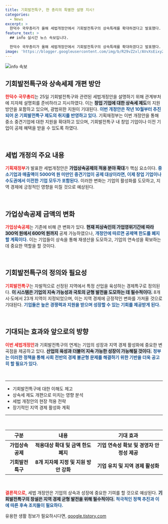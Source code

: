 ```yaml
---
title: 기회발전특구, 한 총리의 특별한 설명 지시!
categories:
  - News
excerpt: >
  한덕수 국무총리가 올해 세법개정안에서 기회발전특구의 상속특례를 확대하겠다고 발표했다. 이는 창업 및 이전 기업에 대한 혜택을 강화하여 균형 발전을 도모하려는 노력이 담겼다. 관련 설명회도 진행될 예정이다.
feature_text: >
  ## info 실시간 뉴스 속보입니다.

  한덕수 국무총리가 올해 세법개정안에서 기회발전특구의 상속특례를 확대하겠다고 발표했다. 이는 창업 및 이전 기업에 대한 혜택을 강화하여 균형 발전을 도모하려는 노력이 담겼다. 관련 설명회도 진행될 예정이다.
image: 'https://blogger.googleusercontent.com/img/b/R29vZ2xl/AVvXsEixyZcFfHzMRdzZMjFBmAUKJYCLCGyLL1o632UiGVXcaFdKo_bkvkuCioo0uUKlGfBVcT3P84aROyZIXSBEx3Aw5nCQ3pTgDom1WDC4m8eifvWiAmWEEVb4x6G_l8C0QH225ldMjyaFvpxGEBGNO37VmDTDMHGhJPq73UglMfDca1-0aw/s1600/blogspot.png'
---
```


<p><img src="https://blogger.googleusercontent.com/img/b/R29vZ2xl/AVvXsEixyZcFfHzMRdzZMjFBmAUKJYCLCGyLL1o632UiGVXcaFdKo_bkvkuCioo0uUKlGfBVcT3P84aROyZIXSBEx3Aw5nCQ3pTgDom1WDC4m8eifvWiAmWEEVb4x6G_l8C0QH225ldMjyaFvpxGEBGNO37VmDTDMHGhJPq73UglMfDca1-0aw/s1600/blogspot.png" alt="info 속보" /></p>

<h2 data-ke-size="size26">기회발전특구와 상속세제 개편 방안</h2>

<p data-ke-size="size16"><b><span style="color: #ee2323;">한덕수 국무총리</span></b>는 25일 기회발전특구와 관련된 세법개정안을 설명하기 위해 관계부처에 지자체 설명회를 준비하라고 지시하였다. 이는 <b><span style="background-color: #21538527;">창업 기업에 대한 상속세 제도</span></b>의 지원 방안을 포함하고 있으며, 광범위한 지원이 기대된다. <b><span style="color: #1a5490;">이번 개정안은 작년 10월부터 추진되어 온 기회발전특구 제도의 취지를 반영하고 있다.</span></b> 기획재정부는 이번 개정안을 통해 중소 중견기업에 대한 지원을 확대하고 있으며, 기회발전특구 내 창업 기업이나 이전 기업이 공제 혜택을 받을 수 있도록 하였다.</p>

<p data-ke-size="size16">&nbsp;</p>

<h2 data-ke-size="size26">세법 개정의 주요 내용</h2>

<p data-ke-size="size16"><b><span style="color: #ee2323;">기획재정부</span></b>가 발표한 세법개정안은 <b><span style="background-color: #21538527;">가업상속공제의 적용 분야 확대</span></b>가 핵심 요소이다. <b><span style="color: #1a5490;">중소기업과 매출액이 5000억 원 미만인 중견기업이 공제 대상이라면, 이제 창업 기업이나 수도권에서 이전한 기업 모두가 포함된다.</span></b> 이러한 변화는 기업의 활성화를 도모하고, 지역 경제에 긍정적인 영향을 미칠 것으로 예상된다.</p>

<p data-ke-size="size16">&nbsp;</p>

<h2 data-ke-size="size26">가업상속공제 금액의 변화</h2>

<p data-ke-size="size16"><b><span style="color: #ee2323;">가업상속공제</span></b>는 기존에 비해 큰 변화가 있다. <b><span style="background-color: #21538527;">현재 피상속인의 가업영위기간에 따라 300억 원에서 600억 원까지</span></b> 공제 가능하였으나, <b><span style="color: #1a5490;">개정안에 따르면 공제액 한도를 폐지할 계획이다.</span></b> 이는 기업들이 상속을 통해 재생산을 도모하고, 기업의 연속성을 확보하는 데 중요한 역할을 할 것이다.</p>

<p data-ke-size="size16">&nbsp;</p>

<h2 data-ke-size="size26">기회발전특구의 정의와 필요성</h2>

<p data-ke-size="size16"><b><span style="color: #ee2323;">기회발전특구</span></b>는 자발적으로 선정된 지역에서 특정 산업을 육성하는 경제특구로 정의된다. <b><span style="background-color: #21538527;">이 시스템은 기업의 지속 가능성과 국토의 균형 발전을 도모하는 데 필수적이다.</span></b> 8개 시·도에서 23개 지역이 지정되었으며, 이는 지역 경제에 긍정적인 변화를 가져올 것으로 기대된다. <b><span style="color: #1a5490;">기업들은 높은 경쟁력과 지원을 받으며 성장할 수 있는 기회를 제공받게 된다.</span></b></p>

<p data-ke-size="size16">&nbsp;</p>

<h2 data-ke-size="size26">기대되는 효과와 앞으로의 방향</h2>

<p data-ke-size="size16"><b><span style="color: #ee2323;">이번 세법개정안</span></b>과 기회발전특구의 연계는 기업의 성장과 지역 경제 활성화에 중요한 변곡점을 제공하고 있다. <b><span style="background-color: #21538527;">산업의 육성과 더불어 지속 가능한 성장이 가능해질 것이다.</span></b> <b><span style="color: #1a5490;">정부는 이러한 정책을 통해 사회 전반의 경제 불균형 문제를 해결하기 위한 기반을 더욱 공고히 할 필요가 있다.</span></b></p>

<p data-ke-size="size16">&nbsp;</p>

<hr>

<ul>
<li>기회발전특구에 대한 이해도 제고</li>
<li>상속세 제도 개편으로 미치는 영향 분석</li>
<li>세법 개정안의 현장 적용 전략</li>
<li>장기적인 지역 경제 활성화 계획</li>
</ul>

<hr>

<p data-ke-size="size16">&nbsp;</p>

<table style="width: 100%; border-collapse: collapse;">
<thead>
<tr>
<th style="text-align: center; height: 20px;"><b>구분</b></th>
<th style="text-align: center; height: 20px;"><b>내용</b></th>
<th style="text-align: center; height: 20px;"><b>기대 효과</b></th>
</tr>
</thead>
<tbody>
<tr>
<td style="text-align: center; height: 17px;"><b>가업상속공제</b></td>
<td style="text-align: center; height: 17px;"><b>적용대상 확대 및 금액 한도 폐지</b></td>
<td style="text-align: center; height: 17px;"><b>기업 연속성 확보 및 경영자 안정성 제공</b></td>
</tr>
<tr>
<td style="text-align: center; height: 17px;"><b>기회발전특구</b></td>
<td style="text-align: center; height: 17px;"><b>8개 지자체 지정 및 지원 방안 강화</b></td>
<td style="text-align: center; height: 17px;"><b>기업 유치 및 지역 경제 활성화</b></td>
</tr>
</tbody>
</table>

<p data-ke-size="size16">&nbsp;</p>

<p><b><span style="color: #ee2323;">결론적으로,</span></b> 세법 개정안은 기업의 상속과 성장에 중요한 기여를 할 것으로 예상된다. <b><span style="background-color: #21538527;">기회발전특구의 창설은 지역 경제 균형 발전을 위해 필수적이다.</span></b> <b><span style="color: #1a5490;">적극적인 정책 추진과 이에 따른 후속 조치들이 필요하다.</span></b></p></p>
유용한 생활 정보가 필요하시다면, <a href="https://qoogle.tistory.com" rel="dofollow">qoogle.tistory.com</a>


